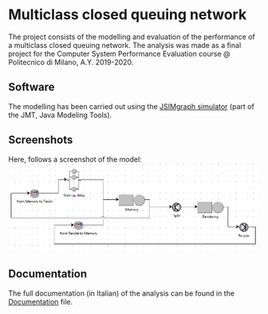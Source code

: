 # Multiclass closed queuing network

The project consists of the modelling and evaluation of the performance of a multiclass closed queuing network. The analysis was made as a final project for the Computer System Performance Evaluation course @ Politecnico di Milano, A.Y. 2019-2020.

## Software
The modelling has been carried out using the [JSIMgraph simulator](http://jmt.sourceforge.net/JSIMg.html) (part of the JMT, Java Modeling Tools).

## Screenshots
Here, follows a screenshot of the model:
![Model](./Screenshots/Modello.png)

## Documentation
The full documentation (in Italian) of the analysis can be found in the [Documentation](./Documentazione.pdf) file.
